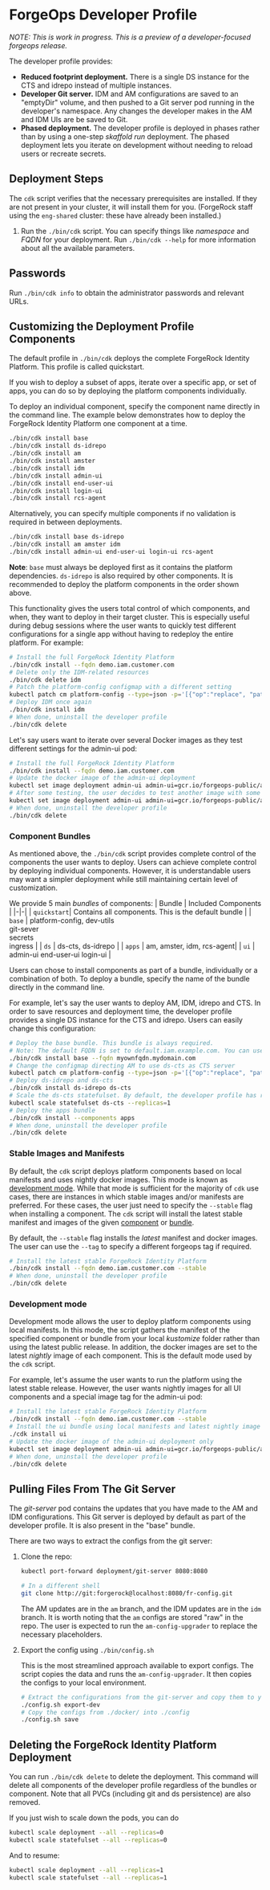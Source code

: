 # ForgeOps Developer Profile

_NOTE: This is work in progress. This is a preview of a developer-focused forgeops release._

The developer profile provides:

* **Reduced footprint deployment.**
  There is a single DS instance for the CTS and idrepo instead of multiple
  instances.
* **Developer Git server.**
  IDM and AM configurations are saved to an "emptyDir" volume, and then pushed
  to a Git server pod running in the developer's namespace. Any changes the
  developer makes in the AM and IDM UIs are be saved to Git.
* **Phased deployment.** The developer profile is deployed in phases
  rather than by using a one-step _skaffold run_ deployment. The phased
  deployment lets you iterate on development without needing to reload users or
  recreate secrets.

## Deployment Steps

The `cdk` script verifies that the necessary prerequisites are installed.
If they are not present in your cluster, it will install them for you.
(ForgeRock staff using the `eng-shared` cluster: these have already been installed.)

1. Run the `./bin/cdk` script.
   You can specify things like _namespace_ and _FQDN_ for your deployment.
   Run `./bin/cdk --help` for more information about all the available parameters.

## Passwords

Run `./bin/cdk info` to obtain the administrator passwords and relevant URLs.

## Customizing the Deployment Profile Components

The default profile in `./bin/cdk` deploys the complete ForgeRock Identity
Platform. This profile is called quickstart.

If you wish to deploy a subset of apps, iterate over a specific app, or set
of apps, you can do so by deploying the platform components individually.

To deploy an individual component, specify the component name directly in the command line.
The example below demonstrates how to deploy the ForgeRock Identity Platform one component at a time.

```bash
./bin/cdk install base
./bin/cdk install ds-idrepo
./bin/cdk install am
./bin/cdk install amster
./bin/cdk install idm
./bin/cdk install admin-ui
./bin/cdk install end-user-ui
./bin/cdk install login-ui
./bin/cdk install rcs-agent
```

Alternatively, you can specify multiple components if no validation is required
in between deployments.

```bash
./bin/cdk install base ds-idrepo
./bin/cdk install am amster idm
./bin/cdk install admin-ui end-user-ui login-ui rcs-agent
```

**Note**: `base` must always be deployed first as it contains the platform dependencies.
`ds-idrepo` is also required by other components. It is recommended to deploy the platform
components in the order shown above.

This functionality gives the users total control of which components, and when, they want to
deploy in their target cluster. This is especially useful during debug sessions where
the user wants to quickly test different configurations for a single app without having to redeploy
the entire platform. For example:

```bash
# Install the full ForgeRock Identity Platform
./bin/cdk install --fqdn demo.iam.customer.com
# Delete only the IDM-related resources
./bin/cdk delete idm
# Patch the platform-config configmap with a different setting
kubectl patch cm platform-config --type=json -p='[{"op":"replace", "path": "/data/RCS_AGENT_ENABLED", "value": "true"}]'
# Deploy IDM once again
./bin/cdk install idm
# When done, uninstall the developer profile
./bin/cdk delete
```

Let's say users want to iterate over several Docker images as they test different settings for the admin-ui pod:

```bash
# Install the full ForgeRock Identity Platform
./bin/cdk install --fqdn demo.iam.customer.com
# Update the docker image of the admin-ui deployment
kubectl set image deployment admin-ui admin-ui=gcr.io/forgeops-public/admin-ui:my-custom-tag1
# After some testing, the user decides to test another image with some other changes
kubectl set image deployment admin-ui admin-ui=gcr.io/forgeops-public/admin-ui:my-custom-tag2
# When done, uninstall the developer profile
./bin/cdk delete
```

### Component Bundles

As mentioned above, the `./bin/cdk` script provides complete control of the components the user wants to deploy.
Users can achieve complete control by deploying individual components. However, it is understandable
users may want a simpler deployment while still maintaining certain level of customization.

We provide 5 main _bundles_ of components:
| Bundle | Included Components |
|-|-|
| `quickstart`| Contains all components. This is the default bundle |
| `base`      | platform-config, dev-utils<br>git-sever<br>secrets<br>ingress |
| `ds`        | ds-cts, ds-idrepo |
| `apps`      | am, amster, idm, rcs-agent|
| `ui`        | admin-ui end-user-ui login-ui |

Users can chose to install components as part of a bundle, individually or a combination of both.
To deploy a bundle, specify the name of the bundle directly in the command line.

For example, let's say the user wants to deploy AM, IDM, idrepo and CTS. In order to save resources and deployment time,
the developer profile provides a single DS instance for the CTS and idrepo. Users can easily change this configuration:

```bash
# Deploy the base bundle. This bundle is always required. 
# Note: The default FQDN is set to default.iam.example.com. You can use "-a $FQDN" to change it while deploying "base"
./bin/cdk install base --fqdn myownfqdn.mydomain.com
# Change the configmap directing AM to use ds-cts as CTS server
kubectl patch cm platform-config --type=json -p='[{"op":"replace", "path": "/data/AM_STORES_CTS_SERVERS", "value": "ds-cts-0.ds-cts:1636"}]'
# Deploy ds-idrepo and ds-cts
./bin/cdk install ds-idrepo ds-cts
# Scale the ds-cts statefulset. By default, the developer profile has replicas=0 for ds-cts
kubectl scale statefulset ds-cts --replicas=1
# Deploy the apps bundle
./bin/cdk install --components apps
# When done, uninstall the developer profile
./bin/cdk delete
```

### Stable Images and Manifests

By default, the `cdk` script deploys platform components based on local manifests and uses nightly docker images.
This mode is known as [development mode](#development-mode). While that mode is sufficient for the majority
of `cdk` use cases, there are instances in which stable images and/or manifests are preferred. For these cases,
the user just need to specify the `--stable` flag when installing a component. The `cdk` script will install the latest stable
manifest and images of the given [component](#customizing-the-deployment-profile-components) or [bundle](#component-bundles).

By default, the `--stable` flag installs the _latest_ manifest and docker images. The user can use the `--tag` to specify
a different forgeops tag if required.

```bash
# Install the latest stable ForgeRock Identity Platform
./bin/cdk install --fqdn demo.iam.customer.com --stable
# When done, uninstall the developer profile
./bin/cdk delete
```

### Development mode

Development mode allows the user to deploy platform components using local manifests. In this mode, the script gathers
the manifest of the specified component or bundle from your local _kustomize_ folder rather
than using the latest public release. In addition, the docker images are set to the latest _nightly_ image of each component.
This is the default mode used by the `cdk` script.

For example, let's assume the user wants to run the platform using the latest stable release. However, the user wants
nightly images for all UI components and a special image tag for the admin-ui pod:

```bash
# Install the latest stable ForgeRock Identity Platform
./bin/cdk install --fqdn demo.iam.customer.com --stable
# Install the ui bundle using local manifests and latest nightly image
./cdk install ui
# Update the docker image of the admin-ui deployment only
kubectl set image deployment admin-ui admin-ui=gcr.io/forgeops-public/admin-ui:my-custom-tag1
# When done, uninstall the developer profile
./bin/cdk delete
```

## Pulling Files From The Git Server

The _git-server_ pod contains the updates that you have made to the AM and IDM configurations.
This Git server is deployed by default as part of the developer profile. It is also present in the "base" bundle.

There are two ways to extract the configs from the git server:

1. Clone the repo:

    ```bash
    kubectl port-forward deployment/git-server 8080:8080

    # In a different shell
    git clone http://git:forgerock@localhost:8080/fr-config.git
    ```

    The AM updates are in the `am` branch, and the IDM updates are in the `idm` branch.
    It is worth noting that the `am` configs are stored "raw" in the repo.
    The user is expected to run the `am-config-upgrader` to replace the necessary placeholders.
1. Export the config using `./bin/config.sh`

    This is the most streamlined approach available to export configs. The script copies the data and runs
    the `am-config-upgrader`. It then copies the configs to your local environment.

    ```bash
    # Extract the configurations from the git-server and copy them to your local "./docker" folder
    ./config.sh export-dev
    # Copy the configs from ./docker/ into ./config
    ./config.sh save
    ```

## Deleting the ForgeRock Identity Platform Deployment

You can run `./bin/cdk delete` to delete the deployment. This command will delete all components
of the developer profile regardless of the bundles or component.
Note that all PVCs (including git and ds persistence) are also removed.

If you just wish to scale down the pods, you can do

```bash
kubectl scale deployment --all --replicas=0
kubectl scale statefulset --all --replicas=0
```

And to resume:

```bash
kubectl scale deployment --all --replicas=1
kubectl scale statefulset --all --replicas=1
```
